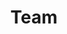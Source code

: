 ---
title: Team
slug: team
sections:
  - title:
      text: Lab Members
      color: text-dark
      styles:
        self:
          textAlign: center
      type: TitleBlock
    subtitle: ''
    styles:
      self:
        padding:
          - pt-40
          - pl-4
          - pb-40
          - pr-4
        alignItems: center
        flexDirection: row-reverse
        justifyContent: center
      text:
        textAlign: center
      subtitle:
        textAlign: center
    type: GenericSection
    backgroundImage: 
      type: BackgroundImage
      altText: altText of the image
      backgroundSize: cover
      backgroundPosition: center
      backgroundRepeat: no-repeat
      opacity: 80
      url: /images/ohsubanner.jpg
  - title:
      text: Current
      color: text-dark
      styles:
        self:
          textAlign: center
      type: TitleBlock
    people:
      - content/data/lisakarstens.json
      - content/data/christina-turner.json
      - content/data/keisha.json
      - content/data/charlesparker.json
      - content/data/benji.json

    variant: three-col-grid
    colors: bg-light-fg-dark
    styles:
      self:
        padding:
          - pt-16
          - pl-16
          - pb-16
          - pr-16
        justifyContent: center
      subtitle:
        textAlign: center
    type: FeaturedPeopleSection
  - title:
      text: Alumni
      color: text-dark
      styles:
        self:
          textAlign: center
      type: TitleBlock
    people:
      - content/data/jeanphilippegourdine.json
      - content/data/alec-barstad.json
      - content/data/anagha-shenoy.json
      - content/data/emory-neer.json
      - content/data/erin-dahl.json
      - content/data/justine-nguyen.json
      - content/data/katie-bowie.json
    variant: three-col-grid
    colors: bg-light-fg-dark
    styles:
      self:
        padding:
          - pt-16
          - pl-16
          - pb-16
          - pr-16
        justifyContent: center
      subtitle:
        textAlign: center
    type: FeaturedPeopleSection
seo:
  metaTitle: Lab Members
  metaDescription: This is the careers page built with Netlify Create.
  socialImage: /images/main-hero.jpg
  type: Seo
type: PageLayout
---